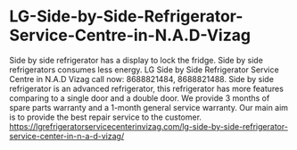 # LG-Side-by-Side-Refrigerator-Service-Centre-in-N.A.D-Vizag
Side by side refrigerator has a display to lock the fridge. Side by side refrigerators consumes less energy. LG Side by Side Refrigerator Service Centre in N.A.D Vizag call now: 8688821484, 8688821488. Side by side refrigerator is an advanced refrigerator, this refrigerator has more features comparing to a single door and a double door. We provide 3 months of spare parts warranty and a 1-month general service warranty. Our main aim is to provide the best repair service to the customer.   https://lgrefrigeratorservicecenterinvizag.com/lg-side-by-side-refrigerator-service-center-in-n-a-d-vizag/
